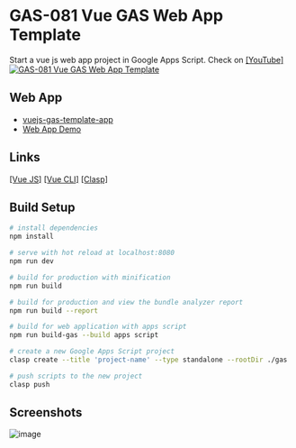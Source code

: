 # GAS-081 Vue GAS Web App Template

Start a vue js web app project in Google Apps Script. Check on [[YouTube]](https://youtu.be/bYmDyGc5vds)
[![GAS-081 Vue GAS Web App Template](https://user-images.githubusercontent.com/16481229/126747435-8d06a85a-57f5-43bf-9e26-794857b58936.png)](https://youtu.be/bYmDyGc5vds)

## Web App

- [vuejs-gas-template-app](https://script.google.com/macros/s/AKfycbwCJGuZb5gAntCPlQYAg9TJOXOL8ZLQ3_af-LQs9JyBxEueflVwCOaoQid9wGQsyE47TQ/exec)
- [Web App Demo](https://script.google.com/macros/s/AKfycbzaDKjI9CJWu5Ea9JTRnCFIxW3PImi6ZbP8N6zgt9khC2ho4eKgFFh1ZphgOCg2GcWkEg/exec)

## Links

[[Vue JS]](https://vuejs.org/) [[Vue CLI]](https://cli.vuejs.org/) [[Clasp]](https://github.com/google/clasp)

## Build Setup

```bash
# install dependencies
npm install

# serve with hot reload at localhost:8080
npm run dev

# build for production with minification
npm run build

# build for production and view the bundle analyzer report
npm run build --report

# build for web application with apps script
npm run build-gas --build apps script

# create a new Google Apps Script project
clasp create --title 'project-name' --type standalone --rootDir ./gas

# push scripts to the new project
clasp push
```

## Screenshots

![image](https://user-images.githubusercontent.com/16481229/126747398-8b08c4fb-ff70-4a55-8222-8dfa071ea670.png)
